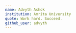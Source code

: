 ```yaml
---
name: Advyth Ashok
institution: Amrita University
quote: Work hard. Succeed.
github_user: advyth
---
```

